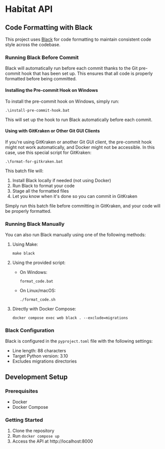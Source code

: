 # Habitat API

## Code Formatting with Black

This project uses [Black](https://github.com/psf/black) for code formatting to maintain consistent code style across the codebase.

### Running Black Before Commit

Black will automatically run before each commit thanks to the Git pre-commit hook that has been set up. This ensures that all code is properly formatted before being committed.

#### Installing the Pre-commit Hook on Windows

To install the pre-commit hook on Windows, simply run:

```
.\install-pre-commit-hook.bat
```

This will set up the hook to run Black automatically before each commit.

#### Using with GitKraken or Other Git GUI Clients

If you're using GitKraken or another Git GUI client, the pre-commit hook might not work automatically, and Docker might not be accessible. In this case, use this special script for GitKraken:

```
.\format-for-gitkraken.bat
```

This batch file will:
1. Install Black locally if needed (not using Docker)
2. Run Black to format your code
3. Stage all the formatted files
4. Let you know when it's done so you can commit in GitKraken

Simply run this batch file before committing in GitKraken, and your code will be properly formatted.

### Running Black Manually

You can also run Black manually using one of the following methods:

1. Using Make:
   ```
   make black
   ```

2. Using the provided script:
   - On Windows:
     ```
     format_code.bat
     ```
   - On Linux/macOS:
     ```
     ./format_code.sh
     ```

3. Directly with Docker Compose:
   ```
   docker compose exec web black . --exclude=migrations
   ```

### Black Configuration

Black is configured in the `pyproject.toml` file with the following settings:
- Line length: 88 characters
- Target Python version: 3.10
- Excludes migrations directories

## Development Setup

### Prerequisites

- Docker
- Docker Compose

### Getting Started

1. Clone the repository
2. Run `docker compose up`
3. Access the API at http://localhost:8000